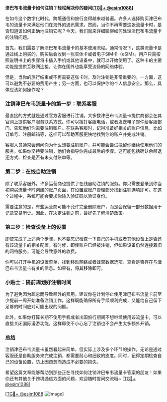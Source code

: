 **津巴布韦流量卡如何注销？轻松解决你的疑问[[TG💪+ @esim1088](https://t.me/s/esim1088)]**

在如今这个数字化时代，跨境通信和旅行变得越来越普遍。许多人选择购买津巴布韦的流量卡来满足他们在海外的通讯需求。然而，当你不再需要这张流量卡时，是否知道该如何正确地注销它呢？今天，我们就来详细聊聊如何处理津巴布韦流量卡的注销问题。

首先，我们需要了解津巴布韦流量卡的基本使用流程。通常情况下，这类流量卡是通过线上购买的，购买后会收到一张实体卡或者电子SIM卡（eSIM）。用户只需按照说明书上的步骤将卡插入手机或其他设备中，就可以开始使用了。这种卡的主要功能是提供互联网连接，让你在国外也能享受流畅的网络体验。

但是，当你的旅行结束或不再需要这张卡时，及时注销是非常重要的。一方面，这可以避免不必要的费用产生；另一方面，也可以保护你的个人信息安全。那么，具体应该如何操作呢？

### 注销津巴布韦流量卡的第一步：联系客服

最直接的方式就是通过官方客服进行注销。大多数津巴布韦流量卡提供商都会在其官网上提供客户服务联系方式。你可以拨打客服电话，或者发送电子邮件给客服部门，告知他们你需要注销账户。在联系客服时，记得准备好相关的账户信息，比如订单号、注册邮箱等，这样可以帮助客服更快地找到你的账户并完成注销。

客服人员通常会询问你为什么想要注销账户，并可能会尝试挽留你继续使用他们的服务。如果你坚持要注销，他们会指导你完成最后的步骤。这可能包括确认余额退还方式、检查是否有未支付账单等。

### 第二步：在线自助注销

除了联系客服外，许多运营商也提供了在线自助注销的服务。你只需要登录到你当初购买流量卡时创建的账户页面，在设置或账户管理部分找到注销选项即可。在这个过程中，系统可能会要求你输入验证码以验证身份。

需要注意的是，有些运营商可能不允许完全删除账户，而是会保留一部分数据用于记录交易历史。因此，在决定注销之前，最好先了解清楚政策。

### 第三步：检查设备上的设置

即使完成了上述两个步骤，也不要忘记检查一下自己的手机或者其他设备上是否还有该流量卡的相关配置。有时候，即使账户已经被注销，但如果设备仍然连接着旧的网络服务，可能会导致意外的收费。

你可以打开手机的设置菜单，找到移动网络或者蜂窝数据选项，查看是否存在与津巴布韦流量卡有关的信息。如果有，将其移除即可。

### 小贴士：提前规划好注销时间

为了避免因为疏忽而导致额外的费用，建议你在计划停止使用津巴布韦流量卡前至少提前一周开始准备注销工作。这样既能确保所有手续顺利完成，又能给自己留下足够的时间应对可能出现的问题。

此外，如果你打算长期不使用手机或者出国旅行期间不想继续使用该流量卡，可以直接关闭国际漫游功能，这样即使不小心忘了注销也不会产生太多额外开销。

### 总结

注销津巴布韦流量卡虽然看起来简单，但实际上涉及多个环节的操作。无论是通过客服还是自助服务来完成注销，都需要耐心和细致的态度。同时，记得定期检查自己的设备设置，防止因疏忽而造成不必要的损失。

希望这篇文章能够帮助到那些正在寻找如何注销津巴布韦流量卡答案的朋友！如果你还有其他关于跨境通信方面的问题，欢迎随时提问交流哦~ [[TG💪+ @esim1088](https://t.me/s/esim1088)] 

[[TG💪+ @esim1088](https://t.me/s/esim1088) ![Image](https://i.postimg.cc/4NQfJmqS/Snipaste-2025-05-13-00-14-12.png)]